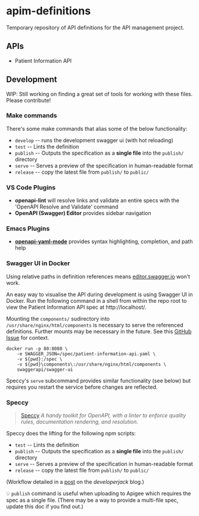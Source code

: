 # apim-definitions
Temporary repository of API definitions for the API management project.

## APIs
* Patient Information API

## Development

WIP: Still working on finding a great set of tools for working with these files. Please contribute!

### Make commands
There's some make commands that alias some of the below functionality:
 * `develop` -- runs the development swagger ui (with hot reloading)
 * `test` -- Lints the definition
 * `publish` -- Outputs the specification as a **single file** into the `publish/` directory
 * `serve` -- Serves a preview of the specification in human-readable format
 * `release` -- copy the latest file from `publish/` to `public/`


### VS Code Plugins

 * **openapi-lint** will resolve links and validate an entire specs with the 'OpenAPI Resolve and Validate' command
 * **OpenAPI (Swagger) Editor** provides sidebar navigation
 

### Emacs Plugins

 * [**openapi-yaml-mode**](https://github.com/esc-emacs/openapi-yaml-mode) provides syntax highlighting, completion, and path help

### Swagger UI in Docker

Using relative paths in definition references means [editor.swagger.io](http://editor.swagger.io/) won't work.

An easy way to visualise the API during development is using Swagger UI in Docker. Run the following command in a shell from within the repo root to view the Patient Information API spec at http://localhost/.

Mounting the `components/` sudirectory into `/usr/share/nginx/html/components` is necessary to serve the referenced definitions. Further mounts may be necessary in the future. See this [GitHub Issue](https://github.com/swagger-api/swagger-ui/issues/4915) for context.

```
docker run -p 80:8080 \
    -e SWAGGER_JSON=/spec/patient-information-api.yaml \
    -v ${pwd}:/spec \
    -v ${pwd}\components\:/usr/share/nginx/html/components \
    swaggerapi/swagger-ui
```

Speccy's `serve` subcommand provides similar functionality (see below) but requires you restart the service before changes are reflected.

### Speccy

> [Speccy](http://speccy.io/) *A handy toolkit for OpenAPI, with a linter to enforce quality rules, documentation rendering, and resolution.*

Speccy does the lifting for the following npm scripts:

 * `test` -- Lints the definition
 * `publish` -- Outputs the specification as a **single file** into the `publish/` directory
 * `serve` -- Serves a preview of the specification in human-readable format
 * `release` -- copy the latest file from `publish/` to `public/`

(Workflow detailed in a [post](https://developerjack.com/blog/2018/maintaining-large-design-first-api-specs/) on the *developerjack* blog.)

:bulb: `publish` command is useful when uploading to Apigee which requires the spec as a single file. (There may be a way to provide a multi-file spec, update this doc if you find out.)
